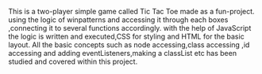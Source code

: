 This is a two-player simple game called Tic Tac Toe made as a fun-project.
using the logic of winpatterns and accessing it through each boxes ,connecting it to several functions accordingly.
with the help of JavaScript the logic is written and executed,CSS for styling and HTML for the basic layout.
All the basic concepts such as node accessing,class accessing ,id accessing and adding eventListeners,making a classList etc has been studied and covered within this project.
